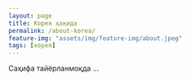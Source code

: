 ```yaml
---
layout: page
title: Корея ҳақида
permalink: /about-korea/
feature-img: "assets/img/feature-img/about.jpeg"
tags: [корея]
---
```


Саҳифа тайёрланмоқда ...